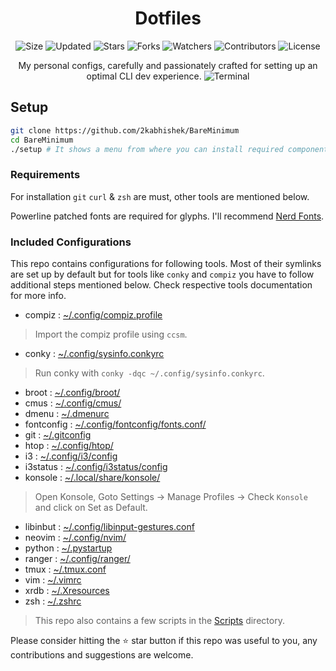 <div align="center">

# Dotfiles

![Size](https://img.shields.io/github/repo-size/2kabhishek/Dotfiles?style=plastic&color=0f0&label=Size)
![Updated](https://img.shields.io/github/last-commit/2kabhishek/Dotfiles?style=plastic&color=f00&label=Updated)
![Stars](https://img.shields.io/github/stars/2kabhishek/Dotfiles?style=plastic&color=ffc801&label=Stars)
![Forks](https://img.shields.io/github/forks/2kabhishek/Dotfiles?style=plastic&color=003cff&label=Forks)
![Watchers](https://img.shields.io/github/watchers/2kabhishek/Dotfiles?style=plastic&color=ff5500&label=Watchers)
![Contributors](https://img.shields.io/github/contributors/2kabhishek/Dotfiles?style=plastic&color=f0f&label=Contributors)
![License](https://img.shields.io/github/license/2kabhishek/Dotfiles?style=plastic&color=555&label=License)

My personal configs, carefully and passionately crafted for setting up an optimal CLI dev experience.
![Terminal](https://i.imgur.com/XOJlQXU.png)

</div>

## Setup

```bash
git clone https://github.com/2kabhishek/BareMinimum
cd BareMinimum
./setup # It shows a menu from where you can install required components
```

### Requirements

For installation `git` `curl` & `zsh` are must, other tools are mentioned below.

Powerline patched fonts are required for glyphs. I'll recommend [Nerd Fonts](https://www.nerdfonts.com/).

### Included Configurations

This repo contains configurations for following tools.
Most of their symlinks are set up by default but for tools like  `conky` and `compiz` you have to follow additional steps mentioned below.
Check respective tools documentation for more info.

* compiz : [~/.config/compiz.profile](https://github.com/2KAbhishek/Dotfiles/blob/master/.config/compiz.profile)

> Import the compiz profile using `ccsm`.

* conky : [~/.config/sysinfo.conkyrc](https://github.com/2KAbhishek/Dotfiles/blob/master/.config/sysinfo.conkyrc)

> Run conky with `conky -dqc ~/.config/sysinfo.conkyrc`.

* broot : [~/.config/broot/](https://github.com/2KAbhishek/Dotfiles/blob/master/.config/broot/)
* cmus : [~/.config/cmus/](https://github.com/2KAbhishek/Dotfiles/blob/master/.config/cmus/)
* dmenu : [~/.dmenurc](https://github.com/2KAbhishek/Dotfiles/blob/master/.dmenurc)
* fontconfig : [~/.config/fontconfig/fonts.conf/](https://github.com/2KAbhishek/Dotfiles/blob/master/.config/fontconfig/fonts.conf/)
* git : [~/.gitconfig](https://github.com/2KAbhishek/Dotfiles/blob/master/.gitconfig)
* htop : [~/.config/htop/](https://github.com/2KAbhishek/Dotfiles/blob/master/.config/htop/)
* i3 : [~/.config/i3/config](https://github.com/2KAbhishek/Dotfiles/blob/master/.config/i3/config)
* i3status : [~/.config/i3status/config](https://github.com/2KAbhishek/Dotfiles/blob/master/.config/i3status/config)
* konsole : [~/.local/share/konsole/](https://github.com/2KAbhishek/Dotfiles/blob/master/.local/share/konsole)

> Open Konsole, Goto Settings -> Manage Profiles -> Check `Konsole` and click on Set as Default.

* libinbut : [~/.config/libinput-gestures.conf](https://github.com/2KAbhishek/Dotfiles/blob/master/.config/libinput-gestures.conf)
* neovim : [~/.config/nvim/](https://github.com/2KAbhishek/Dotfiles/blob/master/.config/nvim/)
* python : [~/.pystartup](https://github.com/2KAbhishek/Dotfiles/blob/master/.pystartup)
* ranger : [~/.config/ranger/](https://github.com/2KAbhishek/Dotfiles/blob/master/.config/ranger/)
* tmux : [~/.tmux.conf](https://github.com/2KAbhishek/Dotfiles/blob/master/.tmux.conf)
* vim : [~/.vimrc](https://github.com/2KAbhishek/Dotfiles/blob/master/.vimrc)
* xrdb : [~/.Xresources](https://github.com/2KAbhishek/Dotfiles/blob/master/.Xresources)
* zsh : [~/.zshrc](https://github.com/2KAbhishek/Dotfiles/blob/master/.zshrc)

> This repo also contains a few scripts in the [Scripts](https://github.com/2KAbhishek/Dotfiles/blob/master/Scripts) directory.

Please consider hitting the ⭐ star button if this repo was useful to you, any contributions and suggestions are welcome.

